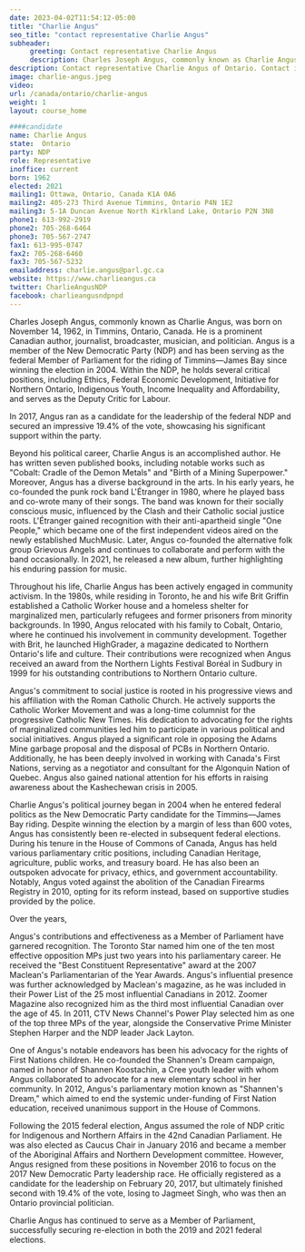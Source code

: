 ```yaml
---
date: 2023-04-02T11:54:12-05:00
title: "Charlie Angus"
seo_title: "contact representative Charlie Angus"
subheader:
     greeting: Contact representative Charlie Angus
     description: Charles Joseph Angus, commonly known as Charlie Angus, was born on November 14, 1962, in Timmins, Ontario, Canada.
description: Contact representative Charlie Angus of Ontario. Contact information for Charlie Angus includes email address, phone number, and mailing address.
image: charlie-angus.jpeg
video:
url: /canada/ontario/charlie-angus
weight: 1
layout: course_home

####candidate
name: Charlie Angus
state:	Ontario
party: NDP
role: Representative
inoffice: current
born: 1962
elected: 2021
mailing1: Ottawa, Ontario, Canada K1A 0A6
mailing2: 405-273 Third Avenue Timmins, Ontario P4N 1E2
mailing3: 5-1A Duncan Avenue North Kirkland Lake, Ontario P2N 3N8
phone1: 613-992-2919
phone2: 705-268-6464
phone3: 705-567-2747
fax1: 613-995-0747
fax2: 705-268-6460
fax3: 705-567-5232
emailaddress: charlie.angus@parl.gc.ca
website: https://www.charlieangus.ca
twitter: CharlieAngusNDP
facebook: charlieangusndpnpd
---
```


Charles Joseph Angus, commonly known as Charlie Angus, was born on November 14, 1962, in Timmins, Ontario, Canada. He is a prominent Canadian author, journalist, broadcaster, musician, and politician. Angus is a member of the New Democratic Party (NDP) and has been serving as the federal Member of Parliament for the riding of Timmins—James Bay since winning the election in 2004. Within the NDP, he holds several critical positions, including Ethics, Federal Economic Development, Initiative for Northern Ontario, Indigenous Youth, Income Inequality and Affordability, and serves as the Deputy Critic for Labour.

In 2017, Angus ran as a candidate for the leadership of the federal NDP and secured an impressive 19.4% of the vote, showcasing his significant support within the party.

Beyond his political career, Charlie Angus is an accomplished author. He has written seven published books, including notable works such as "Cobalt: Cradle of the Demon Metals" and "Birth of a Mining Superpower." Moreover, Angus has a diverse background in the arts. In his early years, he co-founded the punk rock band L'Étranger in 1980, where he played bass and co-wrote many of their songs. The band was known for their socially conscious music, influenced by the Clash and their Catholic social justice roots. L'Étranger gained recognition with their anti-apartheid single "One People," which became one of the first independent videos aired on the newly established MuchMusic. Later, Angus co-founded the alternative folk group Grievous Angels and continues to collaborate and perform with the band occasionally. In 2021, he released a new album, further highlighting his enduring passion for music.

Throughout his life, Charlie Angus has been actively engaged in community activism. In the 1980s, while residing in Toronto, he and his wife Brit Griffin established a Catholic Worker house and a homeless shelter for marginalized men, particularly refugees and former prisoners from minority backgrounds. In 1990, Angus relocated with his family to Cobalt, Ontario, where he continued his involvement in community development. Together with Brit, he launched HighGrader, a magazine dedicated to Northern Ontario's life and culture. Their contributions were recognized when Angus received an award from the Northern Lights Festival Boréal in Sudbury in 1999 for his outstanding contributions to Northern Ontario culture.

Angus's commitment to social justice is rooted in his progressive views and his affiliation with the Roman Catholic Church. He actively supports the Catholic Worker Movement and was a long-time columnist for the progressive Catholic New Times. His dedication to advocating for the rights of marginalized communities led him to participate in various political and social initiatives. Angus played a significant role in opposing the Adams Mine garbage proposal and the disposal of PCBs in Northern Ontario. Additionally, he has been deeply involved in working with Canada's First Nations, serving as a negotiator and consultant for the Algonquin Nation of Quebec. Angus also gained national attention for his efforts in raising awareness about the Kashechewan crisis in 2005.

Charlie Angus's political journey began in 2004 when he entered federal politics as the New Democratic Party candidate for the Timmins—James Bay riding. Despite winning the election by a margin of less than 600 votes, Angus has consistently been re-elected in subsequent federal elections. During his tenure in the House of Commons of Canada, Angus has held various parliamentary critic positions, including Canadian Heritage, agriculture, public works, and treasury board. He has also been an outspoken advocate for privacy, ethics, and government accountability. Notably, Angus voted against the abolition of the Canadian Firearms Registry in 2010, opting for its reform instead, based on supportive studies provided by the police.

Over the years,

 Angus's contributions and effectiveness as a Member of Parliament have garnered recognition. The Toronto Star named him one of the ten most effective opposition MPs just two years into his parliamentary career. He received the "Best Constituent Representative" award at the 2007 Maclean's Parliamentarian of the Year Awards. Angus's influential presence was further acknowledged by Maclean's magazine, as he was included in their Power List of the 25 most influential Canadians in 2012. Zoomer Magazine also recognized him as the third most influential Canadian over the age of 45. In 2011, CTV News Channel's Power Play selected him as one of the top three MPs of the year, alongside the Conservative Prime Minister Stephen Harper and the NDP leader Jack Layton.

One of Angus's notable endeavors has been his advocacy for the rights of First Nations children. He co-founded the Shannen's Dream campaign, named in honor of Shannen Koostachin, a Cree youth leader with whom Angus collaborated to advocate for a new elementary school in her community. In 2012, Angus's parliamentary motion known as "Shannen's Dream," which aimed to end the systemic under-funding of First Nation education, received unanimous support in the House of Commons.

Following the 2015 federal election, Angus assumed the role of NDP critic for Indigenous and Northern Affairs in the 42nd Canadian Parliament. He was also elected as Caucus Chair in January 2016 and became a member of the Aboriginal Affairs and Northern Development committee. However, Angus resigned from these positions in November 2016 to focus on the 2017 New Democratic Party leadership race. He officially registered as a candidate for the leadership on February 20, 2017, but ultimately finished second with 19.4% of the vote, losing to Jagmeet Singh, who was then an Ontario provincial politician.

Charlie Angus has continued to serve as a Member of Parliament, successfully securing re-election in both the 2019 and 2021 federal elections.

